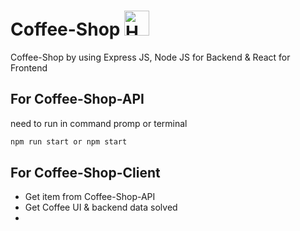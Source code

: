 # Coffee-Shop <img src="https://raw.githubusercontent.com/Tarikul-Islam-Anik/Animated-Fluent-Emojis/master/Emojis/Food/Hot%20Beverage.png" alt="Hot Beverage" width="40" height="40" />
Coffee-Shop by using Express JS, Node JS for Backend &amp; React for Frontend

## For Coffee-Shop-API
need to run in command promp or terminal
```bash
npm run start or npm start
```

## For Coffee-Shop-Client
- Get item from Coffee-Shop-API
- Get Coffee UI & backend data solved
- 
